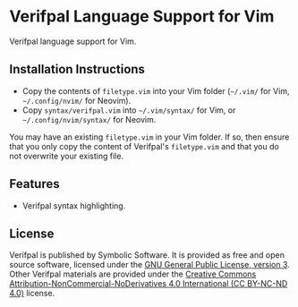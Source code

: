 <!---
# SPDX-FileCopyrightText: © 2019-2020 Nadim Kobeissi <nadim@symbolic.software>
# SPDX-License-Identifier: CC-BY-SA-4.0
-->

# Verifpal Language Support for Vim

Verifpal language support for Vim.

## Installation Instructions

- Copy the contents of `filetype.vim` into your Vim folder (`~/.vim/` for Vim, `~/.config/nvim/` for Neovim).
- Copy `syntax/verifpal.vim` into `~/.vim/syntax/` for Vim, or `~/.config/nvim/syntax/` for Neovim.

You may have an existing `filetype.vim` in your Vim folder. If so, then ensure that you only copy the content of Verifpal's `filetype.vim` and that you do not overwrite your existing file.

## Features

- Verifpal syntax highlighting.

## License
Verifpal is published by Symbolic Software. It is provided as free and open source software, licensed under the [GNU General Public License, version 3](https://www.gnu.org/licenses/gpl-3.0.en.html). Other Verifpal materials are provided under the [Creative Commons Attribution-NonCommercial-NoDerivatives 4.0 International (CC BY-NC-ND 4.0)](https://creativecommons.org/licenses/by-nc-nd/4.0/) license.
